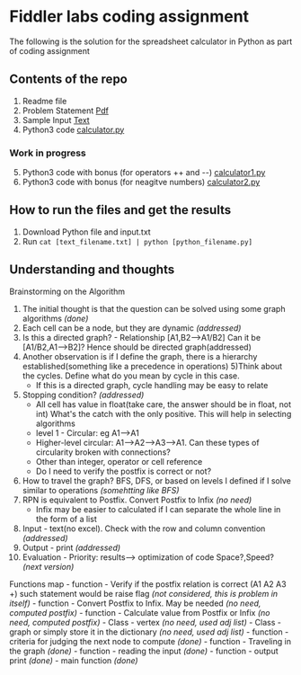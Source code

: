 # Fiddler labs coding assignment
The following is the solution for the spreadsheet calculator in Python as part of coding assignment

## Contents of the repo ##

1. Readme file
2. Problem Statement [Pdf](https://github.com/hkhoont/fiddler_labs_coding_assignment/blob/master/Fiddler%20Labs%20Coding%20Assignment.pdf)
3. Sample Input [Text](https://github.com/hkhoont/fiddler_labs_coding_assignment/blob/master/input.txt)
4. Python3 code [calculator.py](https://github.com/hkhoont/fiddler_labs_coding_assignment/blob/master/calculator.py)
### Work in progress
5. Python3 code with bonus (for operators ++ and --) [calculator1.py](link)
6. Python3 code with bonus (for neagitve numbers) [calculator2.py](link)

## How to run the files and get the results ##

1. Download Python file and input.txt
2. Run `cat [text_filename.txt] | python [python_filename.py]`

## Understanding and thoughts ##

Brainstorming on the Algorithm
1) The initial thought is that the question can be solved using some graph algorithms  *(done)*
2) Each cell can be a node, but they are dynamic  *(addressed)*
3) Is this a directed graph? - Relationship [A1,B2-->A1/B2] Can it be [A1/B2,A1-->B2]? Hence should be directed graph(addressed)
4) Another observation is if I define the graph, there is a hierarchy established(something like a precedence in operations)
5)Think about the cycles. Define what do you mean by cycle in this case. 
    * If this is a directed graph, cycle handling may be easy to relate
6) Stopping condition?  *(addressed)*
    * All cell has value in float(take care, the answer should be in float, not int)
        What's the catch with the only positive. This will help in selecting algorithms
    * level 1 - Circular: eg A1-->A1
    * Higher-level circular: A1-->A2-->A3-->A1. Can these types of circularity broken with connections?
    * Other than integer, operator or cell reference
    * Do I need to verify the postfix is correct or not?
7) How to travel the graph? BFS, DFS, or based on levels I defined if I solve similar to operations  *(somehtting like BFS)*
8) RPN is equivalent to Postfix. Convert Postfix to Infix  *(no need)*
    * Infix may be easier to calculated if I can separate the whole line in the form of a list
9) Input - text(no excel). Check with the row and column convention  *(addressed)*
10) Output - print  *(addressed)*
11) Evaluation - Priority: results--> optimization of code Space?,Speed?  *(next version)*

Functions map
    - function - Verify if the postfix relation is correct (A1 A2 A3 +) such statement would be raise flag  *(not considered, this is problem in itself)*
    - function - Convert Postfix to Infix. May be needed  *(no need, computed postfix)*
    - function - Calculate value from Postfix or Infix  *(no need, computed postfix)*
    - Class - vertex  *(no need, used adj list)*
    - Class - graph or simply store it in the dictionary  *(no need, used adj list)*
    - function - criteria for judging the next node to compute  *(done)*
    - function - Traveling in the graph  *(done)*
    - function - reading the input  *(done)*
    - function - output print  *(done)*
    - main function  *(done)*

